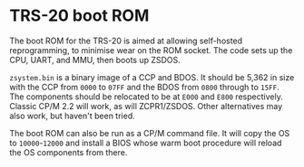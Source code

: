 # TRS-20 boot ROM

The boot ROM for the TRS-20 is aimed at allowing self-hosted reprogramming, to minimise wear on the ROM socket. The code sets up the CPU, UART, and MMU, then boots up ZSDOS.

`zsystem.bin` is a binary image of a CCP and BDOS. It should be 5,362 in size with the CCP from `0000` to `07FF` and the BDOS from `0800` through to `15FF`. The components should be relocated to be at `E000` and `E800` respectively. Classic CP/M 2.2 will work, as will ZCPR1/ZSDOS. Other alternatives may also work, but haven't been tried.

The boot ROM can also be run as a CP/M command file. It will copy the OS to `10000`-`12000` and install a BIOS whose warm boot procedure will reload the OS components from there.
